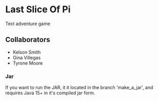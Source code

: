 # Last Slice Of Pi
Text adventure game

## Collaborators
* Kelson Smith
* Gina Villegas
* Tyrone Moore

### Jar
If you want to run the JAR, it it located in the branch 'make_a_jar', and requires Java 15+ in it's compiled jar form.
